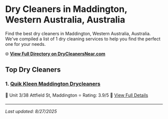 # Dry Cleaners in Maddington, Western Australia, Australia

Find the best dry cleaners in Maddington, Western Australia, Australia. We've compiled a list of 1 dry cleaning services to help you find the perfect one for your needs.

🌐 **[View Full Directory on DryCleanersNear.com](https://drycleanersnear.com/city/Australia/Western%20Australia/Maddington)**

## Top Dry Cleaners

### 1. [Quik Kleen Maddington Drycleaners](https://drycleanersnear.com/dryCleaner/68ad16651d9ee695c925300c/quik-kleen-maddington-drycleaners)
📍 Unit 3/38 Attfield St, Maddington
⭐ Rating: 3.9/5
🔗 [View Full Details](https://drycleanersnear.com/dryCleaner/68ad16651d9ee695c925300c/quik-kleen-maddington-drycleaners)


---

*Last updated: 8/27/2025*

